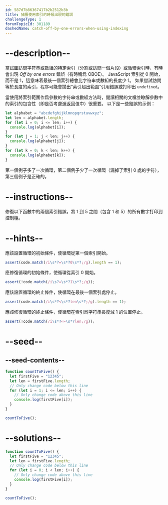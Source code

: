 ```yaml
---
id: 587d7b86367417b2b2512b3b
title: 捕獲使用索引的時候出現的錯誤
challengeType: 1
forumTopicId: 301189
dashedName: catch-off-by-one-errors-when-using-indexing
---
```


# --description--

當試圖訪問字符串或數組的特定索引（分割或訪問一個片段）或循環索引時，有時會出現 <dfn>Off by one errors</dfn> 錯誤（有時稱爲 OBOE）。 JavaScript 索引從 0 開始，而不是 1，這意味着最後一個索引總會比字符串或數組的長度少 1。 如果嘗試訪問等於長度的索引，程序可能會拋出“索引超出範圍”引用錯誤或打印出 `undefined`。

當使用將索引範圍作爲參數的字符串或數組方法時，閱讀相關的文檔並瞭解參數中的索引的包含性（即是否考慮進返回值中）很重要。 以下是一些錯誤的示例：

```js
let alphabet = "abcdefghijklmnopqrstuvwxyz";
let len = alphabet.length;
for (let i = 0; i <= len; i++) {
  console.log(alphabet[i]);
}
for (let j = 1; j < len; j++) {
  console.log(alphabet[j]);
}
for (let k = 0; k < len; k++) {
  console.log(alphabet[k]);
}
```

第一個例子多了一次循環，第二個例子少了一次循環（漏掉了索引 0 處的字符）， 第三個例子是正確的。

# --instructions--

修復以下函數中的兩個索引錯誤，將 1 到 5 之間（包含 1 和 5）的所有數字打印到控制檯。

# --hints--

應該設置循環的初始條件，使循環從第一個索引開始。

```js
assert(code.match(/i\s*?=\s*?0\s*?;/g).length == 1);
```

應修復循環的初始條件，使循環從索引 0 開始。

```js
assert(!code.match(/i\s?=\s*?1\s*?;/g));
```

應該設置循環的終止條件，使循環在最後一個索引處停止。

```js
assert(code.match(/i\s*?<\s*?len\s*?;/g).length == 1);
```

應該修復循環的終止條件，使循環在索引爲字符串長度減 1 的位置停止。

```js
assert(!code.match(/i\s*?<=\s*?len;/g));
```

# --seed--

## --seed-contents--

```js
function countToFive() {
  let firstFive = "12345";
  let len = firstFive.length;
  // Only change code below this line
  for (let i = 1; i <= len; i++) {
    // Only change code above this line
    console.log(firstFive[i]);
  }
}

countToFive();
```

# --solutions--

```js
function countToFive() {
  let firstFive = "12345";
  let len = firstFive.length;
  // Only change code below this line
  for (let i = 0; i < len; i++) {
    // Only change code above this line
    console.log(firstFive[i]);
  }
}

countToFive();
```
